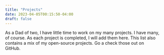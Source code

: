 ```yaml
---
title: "Projects"
date: 2023-04-05T00:15:50-04:00
draft: false
---
```


As a Dad of two, I have little time to work on my many projects. I have many, of course. As each project is completed, I will add them here. This list also contains a mix of my open-source projects. Go a check those out on GitHub.


